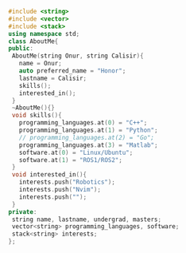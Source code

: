  ```cpp
#include <string>
#include <vector>
#include <stack>
using namespace std;
class AboutMe{
public:
  AboutMe(string Onur, string Calisir){
    name = Onur;
    auto preferred_name = "Honor";
    lastname = Calisir;
    skills();
    interested_in();
  }
  ~AboutMe(){}
  void skills(){
    programming_languages.at(0) = "C++";
    programming_languages.at(1) = "Python";
    // programming_languages.at(2) = "Go";
    programming_languages.at(3) = "Matlab";
    software.at(0) = "Linux/Ubuntu";
    software.at(1) = "ROS1/ROS2";
  }
  void interested_in(){
    interests.push("Robotics");
    interests.push("Nvim");
    interests.push("");
  }
private:
  string name, lastname, undergrad, masters;
  vector<string> programming_languages, software;
  stack<string> interests;
};
```
<!---
onurcalisir27/onurcalisir27 is a ✨ special ✨ repository because its `README.md` (this file) appears on your GitHub profile.
You can click the Preview link to take a look at your changes.
--->
